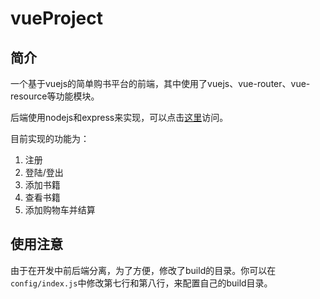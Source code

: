 # vueProject

## 简介

一个基于vuejs的简单购书平台的前端，其中使用了vuejs、vue-router、vue-resource等功能模块。

后端使用nodejs和express来实现，可以点击[这里](https://github.com/xwjgo/nodeApp)访问。

目前实现的功能为：

1. 注册
2. 登陆/登出
3. 添加书籍
4. 查看书籍
5. 添加购物车并结算


## 使用注意

由于在开发中前后端分离，为了方便，修改了build的目录。你可以在`config/index.js`中修改第七行和第八行，来配置自己的build目录。

